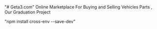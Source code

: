 "# Geta3.com" 
Online Marketplace For Buying and Selling Vehicles Parts
, Our Graduation Project

"npm install cross-env --save-dev"
